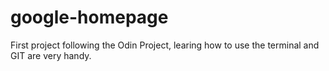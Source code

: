 # google-homepage
First project following the Odin Project, learing how to use the terminal and GIT are very handy.
